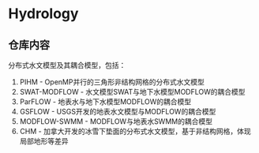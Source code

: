# Hydrology

## 仓库内容
   
   分布式水文模型及其耦合模型，包括：
   
   1. PIHM - OpenMP并行的三角形非结构网格的分布式水文模型
   2. SWAT-MODFLOW - 水文模型SWAT与地下水模型MODFLOW的耦合模型
   3. ParFLOW - 地表水与地下水模型MODFLOW的耦合模型
   4. GSFLOW - USGS开发的地表水文模型与MODFLOW的耦合模型
   5. MODFLOW-SWMM - MODFLOW与地表水SWMM的耦合模型 
   6. CHM - 加拿大开发的冰雪下垫面的分布式水文模型，基于非结构网格，体现局部地形等差异
